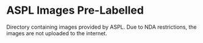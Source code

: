 # ASPL Images Pre-Labelled

Directory containing images provided by ASPL. Due to NDA restrictions, the images are not uploaded to the internet.
